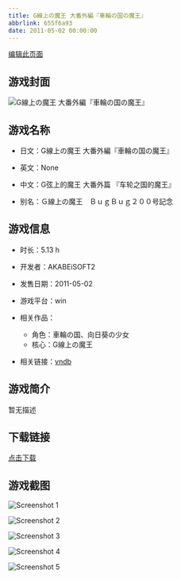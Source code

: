 ```yaml
---
title: G線上の魔王 大番外編『車輪の国の魔王』
abbrlink: 655f6a93
date: 2011-05-02 00:00:00
---
```

[编辑此页面](https://github.com/ACG-3/ADV3-source/blob/main/source/_posts/G%E7%B7%9A%E4%B8%8A%E3%81%AE%E9%AD%94%E7%8E%8B%20%E5%A4%A7%E7%95%AA%E5%A4%96%E7%B7%A8%E3%80%8E%E8%BB%8A%E8%BC%AA%E3%81%AE%E5%9B%BD%E3%81%AE%E9%AD%94%E7%8E%8B%E3%80%8F.md)

## 游戏封面

![G線上の魔王 大番外編『車輪の国の魔王』](https://pan.timero.xyz/d/onedrive/img_lib_001/G%E7%B7%9A%E4%B8%8A%E3%81%AE%E9%AD%94%E7%8E%8B%20%E5%A4%A7%E7%95%AA%E5%A4%96%E7%B7%A8%E3%80%8E%E8%BB%8A%E8%BC%AA%E3%81%AE%E5%9B%BD%E3%81%AE%E9%AD%94%E7%8E%8B%E3%80%8F_cover.avif)


## 游戏名称

- 日文：G線上の魔王 大番外編『車輪の国の魔王』
- 英文：None
- 中文：G弦上的魔王 大番外篇 『车轮之国的魔王』

- 别名：Ｇ線上の魔王　ＢｕｇＢｕｇ２００号記念


## 游戏信息

- 时长：5.13 h
- 开发者：AKABEiSOFT2
- 发售日期：2011-05-02
- 游戏平台：win
- 相关作品：
   - 角色：車輪の国、向日葵の少女
   - 核心：G線上の魔王

- 相关链接：[vndb](https://vndb.org/v20273)


## 游戏简介

暂无描述


## 下载链接

[点击下载](https://pan.timero.xyz/onedrive/adv_lib_001/G%E7%B7%9A%E4%B8%8A%E3%81%AE%E9%AD%94%E7%8E%8B%20%E5%A4%A7%E7%95%AA%E5%A4%96%E7%B7%A8%E3%80%8E%E8%BB%8A%E8%BC%AA%E3%81%AE%E5%9B%BD%E3%81%AE%E9%AD%94%E7%8E%8B%E3%80%8F)


## 游戏截图


![Screenshot 1](https://pan.timero.xyz/d/onedrive/img_lib_001/G%E7%B7%9A%E4%B8%8A%E3%81%AE%E9%AD%94%E7%8E%8B%20%E5%A4%A7%E7%95%AA%E5%A4%96%E7%B7%A8%E3%80%8E%E8%BB%8A%E8%BC%AA%E3%81%AE%E5%9B%BD%E3%81%AE%E9%AD%94%E7%8E%8B%E3%80%8F_Screenshot_1.avif)

![Screenshot 2](https://pan.timero.xyz/d/onedrive/img_lib_001/G%E7%B7%9A%E4%B8%8A%E3%81%AE%E9%AD%94%E7%8E%8B%20%E5%A4%A7%E7%95%AA%E5%A4%96%E7%B7%A8%E3%80%8E%E8%BB%8A%E8%BC%AA%E3%81%AE%E5%9B%BD%E3%81%AE%E9%AD%94%E7%8E%8B%E3%80%8F_Screenshot_2.avif)

![Screenshot 3](https://pan.timero.xyz/d/onedrive/img_lib_001/G%E7%B7%9A%E4%B8%8A%E3%81%AE%E9%AD%94%E7%8E%8B%20%E5%A4%A7%E7%95%AA%E5%A4%96%E7%B7%A8%E3%80%8E%E8%BB%8A%E8%BC%AA%E3%81%AE%E5%9B%BD%E3%81%AE%E9%AD%94%E7%8E%8B%E3%80%8F_Screenshot_3.avif)

![Screenshot 4](https://pan.timero.xyz/d/onedrive/img_lib_001/G%E7%B7%9A%E4%B8%8A%E3%81%AE%E9%AD%94%E7%8E%8B%20%E5%A4%A7%E7%95%AA%E5%A4%96%E7%B7%A8%E3%80%8E%E8%BB%8A%E8%BC%AA%E3%81%AE%E5%9B%BD%E3%81%AE%E9%AD%94%E7%8E%8B%E3%80%8F_Screenshot_4.avif)

![Screenshot 5](https://pan.timero.xyz/d/onedrive/img_lib_001/G%E7%B7%9A%E4%B8%8A%E3%81%AE%E9%AD%94%E7%8E%8B%20%E5%A4%A7%E7%95%AA%E5%A4%96%E7%B7%A8%E3%80%8E%E8%BB%8A%E8%BC%AA%E3%81%AE%E5%9B%BD%E3%81%AE%E9%AD%94%E7%8E%8B%E3%80%8F_Screenshot_5.avif)

